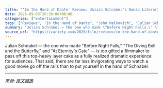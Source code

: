 ```yaml
---
title: "‘In the Hand of Dante’ Review: Julian Schnabel’s Gonzo Literary Gangster Movie Is a Folly That Pulsates With Life"
date: 2025-09-03T20:30:00+08:00
categories: ["entertainment"]
tags: ["Reviews", "In the Hand of Dante", "John Malkovich", "Julian Schnabel", "Oscar Isaac", "Venice Film Festival"]
summary: "Julian Schnabel — the one who made \"Before Night Falls,\" \"The Diving Bell and the Butterfly,\" and \"At Eternity's Gate\" — is too gifted a filmmaker to pass off this top-heavy layer cake as a fully real"
source_url: "https://variety.com/2025/film/reviews/in-the-hand-of-dante-review-oscar-isaac-julian-schnabel-1236505988/"
---
```


Julian Schnabel — the one who made "Before Night Falls," "The Diving Bell and the Butterfly," and "At Eternity's Gate" — is too gifted a filmmaker to pass off this top-heavy layer cake as a fully realized dramatic experience for audiences. That said, there are far less invigorating ways to watch a good movie go off the rails than to put yourself in the hand of Schnabel.

---

*来源: [原文链接](https://variety.com/2025/film/reviews/in-the-hand-of-dante-review-oscar-isaac-julian-schnabel-1236505988/)*
